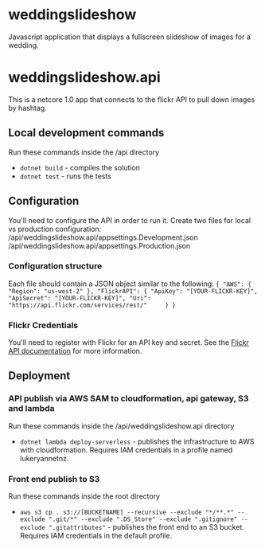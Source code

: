# weddingslideshow
Javascript application that displays a fullscreen slideshow of images for a wedding.

# weddingslideshow.api
This is a netcore 1.0 app that connects to the flickr API to pull down images by hashtag.

## Local development commands
Run these commands inside the /api directory
* `dotnet build` - compiles the solution
* `dotnet test` - runs the tests

## Configuration
You'll need to configure the API in order to run it. 
Create two files for local vs production configuration:
/api/weddingslideshow.api/appsettings.Development.json
/api/weddingslideshow.api/appsettings.Production.json

### Configuration structure
Each file should contain a JSON object similar to the following:
`{
  "AWS": {
    "Region": "us-west-2"
  },
  "FlickrAPI": {
    "ApiKey": "[YOUR-FLICKR-KEY]",
    "ApiSecret": "[YOUR-FLICKR-KEY]",
    "Uri": "https://api.flickr.com/services/rest/"    
  }
}`

### Flickr Credentials
You'll need to register with Flickr for an API key and secret. See the [Flickr API documentation](https://www.flickr.com/services/api/misc.overview.html) for more information.

## Deployment
### API publish via AWS SAM to cloudformation, api gateway, S3 and lambda
Run these commands inside the /api/weddingslideshow.api directory
* `dotnet lambda deploy-serverless` - publishes the infrastructure to AWS with cloudformation. Requires IAM credentials in a profile named lukeryannetnz.

### Front end publish to S3
Run these commands inside the root directory
* `aws s3 cp . s3://[BUCKETNAME] --recursive --exclude "*/**.*" --exclude ".git/*" --exclude ".DS_Store" --exclude ".gitignore" --exclude ".gitattributes"` - publishes the front end to an S3 bucket. Requires IAM credentials in the default profile.
